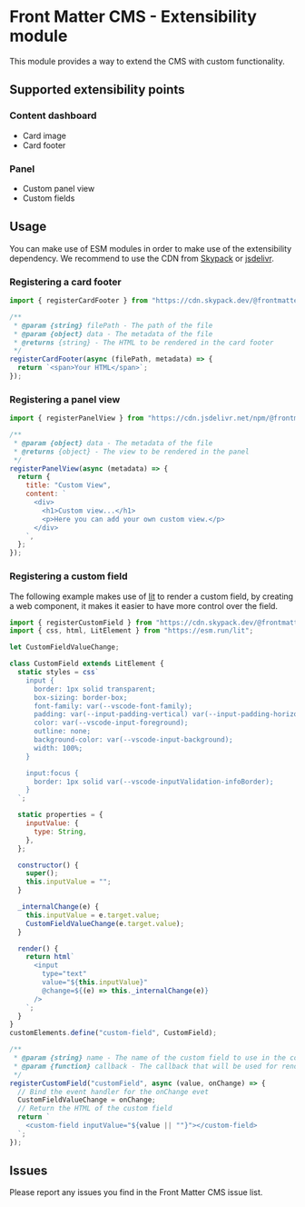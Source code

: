 # Front Matter CMS - Extensibility module

This module provides a way to extend the CMS with custom functionality.

## Supported extensibility points

### Content dashboard

- Card image
- Card footer

### Panel

- Custom panel view
- Custom fields

## Usage

You can make use of ESM modules in order to make use of the extensibility dependency. We recommend to use the CDN from [Skypack](https://www.skypack.dev/) or [jsdelivr](https://www.jsdelivr.com/).

### Registering a card footer

```js
import { registerCardFooter } from "https://cdn.skypack.dev/@frontmatter/extensibility";

/**
 * @param {string} filePath - The path of the file
 * @param {object} data - The metadata of the file
 * @returns {string} - The HTML to be rendered in the card footer
 */
registerCardFooter(async (filePath, metadata) => {
  return `<span>Your HTML</span>`;
});
```

### Registering a panel view

```js
import { registerPanelView } from "https://cdn.jsdelivr.net/npm/@frontmatter/extensibility@0.0.4/+esm";

/**
 * @param {object} data - The metadata of the file
 * @returns {object} - The view to be rendered in the panel
 */
registerPanelView(async (metadata) => {
  return {
    title: "Custom View",
    content: `
      <div>
        <h1>Custom view...</h1>
        <p>Here you can add your own custom view.</p>
      </div>
    `,
  };
});
```

### Registering a custom field

The following example makes use of [lit](https://lit.dev/) to render a custom field, by creating a web component, it makes it easier to have more control over the field.

```js
import { registerCustomField } from "https://cdn.skypack.dev/@frontmatter/extensibility";
import { css, html, LitElement } from "https://esm.run/lit";

let CustomFieldValueChange;

class CustomField extends LitElement {
  static styles = css`
    input {
      border: 1px solid transparent;
      box-sizing: border-box;
      font-family: var(--vscode-font-family);
      padding: var(--input-padding-vertical) var(--input-padding-horizontal);
      color: var(--vscode-input-foreground);
      outline: none;
      background-color: var(--vscode-input-background);
      width: 100%;
    }

    input:focus {
      border: 1px solid var(--vscode-inputValidation-infoBorder);
    }
  `;

  static properties = {
    inputValue: {
      type: String,
    },
  };

  constructor() {
    super();
    this.inputValue = "";
  }

  _internalChange(e) {
    this.inputValue = e.target.value;
    CustomFieldValueChange(e.target.value);
  }

  render() {
    return html`
      <input
        type="text"
        value="${this.inputValue}"
        @change=${(e) => this._internalChange(e)}
      />
    `;
  }
}
customElements.define("custom-field", CustomField);

/**
 * @param {string} name - The name of the custom field to use in the content-type
 * @param {function} callback - The callback that will be used for rendering the custom field
 */
registerCustomField("customField", async (value, onChange) => {
  // Bind the event handler for the onChange evet
  CustomFieldValueChange = onChange;
  // Return the HTML of the custom field
  return `
    <custom-field inputValue="${value || ""}"></custom-field>
  `;
});
```

## Issues

Please report any issues you find in the Front Matter CMS issue list.
